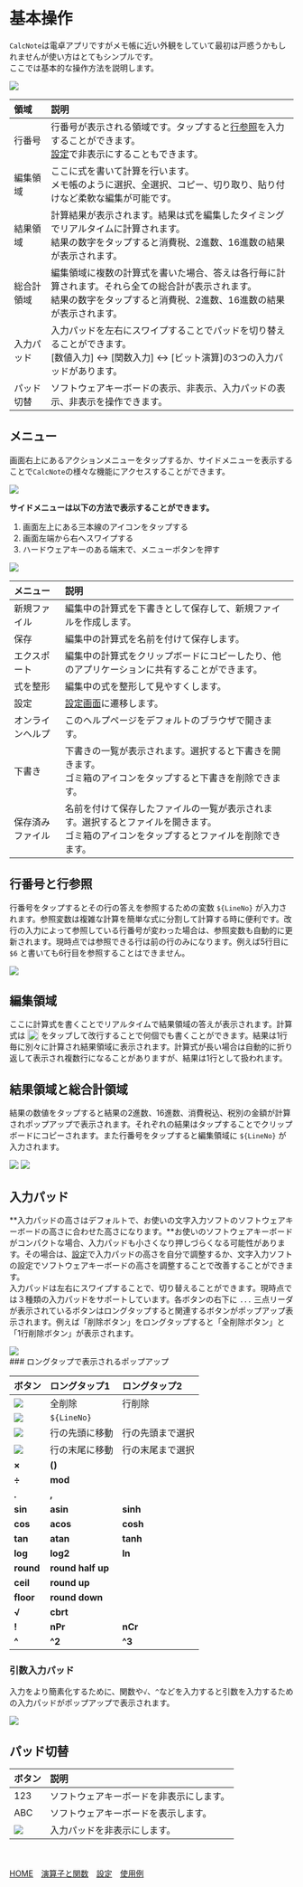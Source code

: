 # 基本操作
`CalcNote`は電卓アプリですがメモ帳に近い外観をしていて最初は戸惑うかもしれませんが使い方はとてもシンプルです。   
ここでは基本的な操作方法を説明します。  

<img src="https://raw.githubusercontent.com/burton999dev/CalcNoteHelp/master/images/ja/screen_description.png">

|領域|説明|
|:-----------|:------------|
行番号|行番号が表示される領域です。タップすると[行参照](#lineno)を入力することができます。<br>[設定](settings.md)で非表示にすることもできます。
編集領域|ここに式を書いて計算を行います。<br>メモ帳のように選択、全選択、コピー、切り取り、貼り付けなど柔軟な編集が可能です。
結果領域|計算結果が表示されます。結果は式を編集したタイミングでリアルタイムに計算されます。<br>結果の数字をタップすると消費税、2進数、16進数の結果が表示されます。
総合計領域|編集領域に複数の計算式を書いた場合、答えは各行毎に計算されます。それら全ての総合計が表示されます。<br>結果の数字をタップすると消費税、2進数、16進数の結果が表示されます。
入力パッド|入力パッドを左右にスワイプすることでパッドを切り替えることができます。<br>[数値入力] <-> [関数入力] <-> [ビット演算]の3つの入力パッドがあります。
パッド切替|ソフトウェアキーボードの表示、非表示、入力パッドの表示、非表示を操作できます。

## メニュー
画面右上にあるアクションメニューをタップするか、サイドメニューを表示することで`CalcNote`の様々な機能にアクセスすることができます。  

<img src="https://raw.githubusercontent.com/burton999dev/CalcNoteHelp/master/images/ja/open_menu.png">

**サイドメニューは以下の方法で表示することができます。**  
1. 画面左上にある三本線のアイコンをタップする  
2. 画面左端から右へスワイプする  
3. ハードウェアキーのある端末で、メニューボタンを押す  

<img src="https://raw.githubusercontent.com/burton999dev/CalcNoteHelp/master/images/ja/menu_description.png">

|メニュー|説明|
|:-----------|:------------|
新規ファイル|編集中の計算式を下書きとして保存して、新規ファイルを作成します。
保存|編集中の計算式を名前を付けて保存します。
エクスポート|編集中の計算式をクリップボードにコピーしたり、他のアプリケーションに共有することができます。
式を整形|編集中の式を整形して見やすくします。
設定|[設定画面](settings.md)に遷移します。
オンラインヘルプ|このヘルプページをデフォルトのブラウザで開きます。
下書き|下書きの一覧が表示されます。選択すると下書きを開きます。<br>ゴミ箱のアイコンをタップすると下書きを削除できます。
保存済みファイル|名前を付けて保存したファイルの一覧が表示されます。選択するとファイルを開きます。<br>ゴミ箱のアイコンをタップするとファイルを削除できます。

## <a name ="lineno">行番号と行参照</a>
行番号をタップするとその行の答えを参照するための変数 `${LineNo}` が入力されます。参照変数は複雑な計算を簡単な式に分割して計算する時に便利です。改行の入力によって参照している行番号が変わった場合は、参照変数も自動的に更新されます。現時点では参照できる行は前の行のみになります。例えば5行目に `$6` と書いても6行目を参照することはできません。

<img src="https://raw.githubusercontent.com/burton999dev/CalcNoteHelp/master/images/ja/line_no.png">

## 編集領域
ここに計算式を書くことでリアルタイムで結果領域の答えが表示されます。計算式は <img src="https://raw.githubusercontent.com/burton999dev/CalcNoteHelp/master/images/all/ic_keyboard_return_black_18dp.png" width="20px" align="top"> をタップして改行することで何個でも書くことができます。結果は1行毎に別々に計算され結果領域に表示されます。計算式が長い場合は自動的に折り返して表示され複数行になることがありますが、結果は1行として扱われます。

## 結果領域と総合計領域
結果の数値をタップすると結果の2進数、16進数、消費税込、税別の金額が計算されポップアップで表示されます。それぞれの結果はタップすることでクリップボードにコピーされます。また行番号をタップすると編集領域に `${LineNo}` が入力されます。

<img src="https://raw.githubusercontent.com/burton999dev/CalcNoteHelp/master/images/ja/result_popup1.png">
<img src="https://raw.githubusercontent.com/burton999dev/CalcNoteHelp/master/images/ja/result_popup2.png">

## 入力パッド
**入力パッドの高さはデフォルトで、お使いの文字入力ソフトのソフトウェアキーボードの高さに合わせた高さになります。**お使いのソフトウェアキーボードがコンパクトな場合、入力パッドも小さくなり押しづらくなる可能性があります。その場合は、[設定](settings.md)で入力パッドの高さを自分で調整するか、文字入力ソフトの設定でソフトウェアキーボードの高さを調整することで改善することができます。  
入力パッドは左右にスワイプすることで、切り替えることができます。現時点では３種類の入力パッドをサポートしています。各ボタンの右下に `...` 三点リーダが表示されているボタンはロングタップすると関連するボタンがポップアップ表示されます。例えば「削除ボタン」をロングタップすると「全削除ボタン」と「1行削除ボタン」が表示されます。


<img src="https://raw.githubusercontent.com/burton999dev/CalcNoteHelp/master/images/ja/keypad.png">
<br>
### ロングタップで表示されるポップアップ

|ボタン|ロングタップ1|ロングタップ2|
|:-----------|:------------|:------------|
<img src="https://raw.githubusercontent.com/burton999dev/CalcNoteHelp/master/images/all/ic_backspace_black_18dp.png">|全削除|行削除
<img src="https://raw.githubusercontent.com/burton999dev/CalcNoteHelp/master/images/all/ic_keyboard_return_black_18dp.png">|`${LineNo}`|
<img src="https://raw.githubusercontent.com/burton999dev/CalcNoteHelp/master/images/all/ic_arrow_left_bold_black_18dp.png">|行の先頭に移動|行の先頭まで選択
<img src="https://raw.githubusercontent.com/burton999dev/CalcNoteHelp/master/images/all/ic_arrow_right_bold_black_18dp.png">|行の末尾に移動|行の末尾まで選択
**×**|**()**|
**÷**|**mod**|
**.**|**,**|
**sin**|**asin**|**sinh**
**cos**|**acos**|**cosh**
**tan**|**atan**|**tanh**
**log**|**log2**|**ln**
**round**|**round half up**|
**ceil**|**round up**|
**floor**|**round down**|
**√**|**cbrt**|
**!**|**nPr**|**nCr**
**^**|**^2**|**^3**

### 引数入力パッド
入力をより簡素化するために、関数や`√`、`^`などを入力すると引数を入力するための入力パッドがポップアップで表示されます。

<img src="https://raw.githubusercontent.com/burton999dev/CalcNoteHelp/master/images/ja/function_pad.png">

## パッド切替
|ボタン|説明|
|:-----------|:------------|
123|ソフトウェアキーボードを非表示にします。
ABC|ソフトウェアキーボードを表示します。
<img src="https://raw.githubusercontent.com/burton999dev/CalcNoteHelp/master/images/all/ic_keyboard_close_black_18dp.png">|入力パッドを非表示にします。

<br><br>
[HOME](index.md)　[演算子と関数](operator_and_function.md)　[設定](settings.md)　[使用例](http://android.ascii.jp/2016/02/29/893463)  

